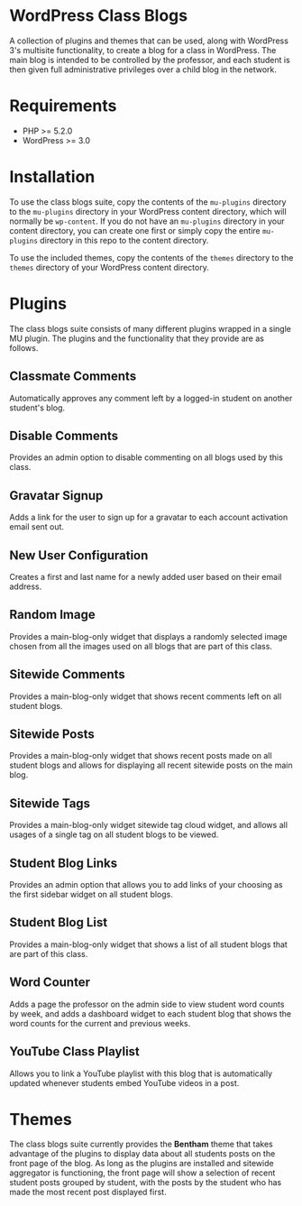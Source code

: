 
WordPress Class Blogs
=====================

A collection of plugins and themes that can be used, along with WordPress 3's
multisite functionality, to create a blog for a class in WordPress.  The main
blog is intended to be controlled by the professor, and each student is then
given full administrative privileges over a child blog in the network.

Requirements
============

* PHP >= 5.2.0
* WordPress >= 3.0

Installation
============

To use the class blogs suite, copy the contents of the `mu-plugins` directory
to the `mu-plugins` directory in your WordPress content directory, which will
normally be `wp-content`.  If you do not have an `mu-plugins` directory in your
content directory, you can create one first or simply copy the entire `mu-plugins`
directory in this repo to the content directory.

To use the included themes, copy the contents of the `themes` directory to
the `themes` directory of your WordPress content directory.

Plugins
=======

The class blogs suite consists of many different plugins wrapped in a single
MU plugin.  The plugins and the functionality that they provide are as follows.

Classmate Comments
------------------
Automatically approves any comment left by a logged-in student on another student's blog.

Disable Comments
----------------
Provides an admin option to disable commenting on all blogs used by this class.

Gravatar Signup
---------------
Adds a link for the user to sign up for a gravatar to each account activation email sent out.

New User Configuration
----------------------
Creates a first and last name for a newly added user based on their email address.

Random Image
------------
Provides a main-blog-only widget that displays a randomly selected image chosen from all the images used on all blogs that are part of this class.

Sitewide Comments
-----------------
Provides a main-blog-only widget that shows recent comments left on all student blogs.

Sitewide Posts
--------------
Provides a main-blog-only widget that shows recent posts made on all student blogs and allows for displaying all recent sitewide posts on the main blog.

Sitewide Tags
-------------
Provides a main-blog-only widget sitewide tag cloud widget, and allows all usages of a single tag on all student blogs to be viewed.

Student Blog Links
------------------
Provides an admin option that allows you to add links of your choosing as the first sidebar widget on all student blogs.

Student Blog List
-----------------
Provides a main-blog-only widget that shows a list of all student blogs that are part of this class.

Word Counter
------------
Adds a page the professor on the admin side to view student word counts by week, and adds a dashboard widget to each student blog that shows the word counts for the current and previous weeks.

YouTube Class Playlist
----------------------
Allows you to link a YouTube playlist with this blog that is automatically updated whenever students embed YouTube videos in a post.

Themes
======

The class blogs suite currently provides the **Bentham** theme that takes advantage of the
plugins to display data about all students posts on the front page of the blog.
As long as the plugins are installed and sitewide aggregator is functioning,
the front page will show a selection of recent student posts grouped by student,
with the posts by the student who has made the most recent post displayed first.
